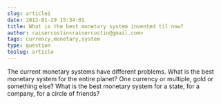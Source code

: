 ```yaml
---
slug: article1
date: 2012-01-29 15:34:01
title: What is the best monetary system invented til now?
author: raisercostin<raisercostin@gmail.com>
tags: currency,monetary,system
type: question
toslug: article
---
```

<p>The current monetary systems have different problems.
What is the best monetary system for the entire planet?
One currency or multiple, gold or something else?
What is the best monetary system for a state, for a company, for a circle of friends?</p>
